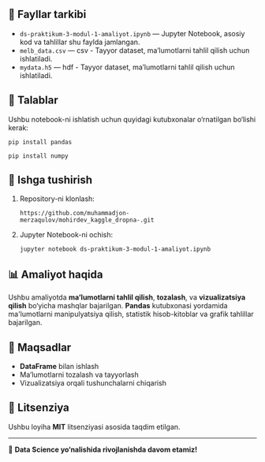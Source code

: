 <h2>📂 Fayllar tarkibi</h2>
<ul>
    <li><code>ds-praktikum-3-modul-1-amaliyot.ipynb</code> — Jupyter Notebook, asosiy kod va tahlillar shu faylda jamlangan.</li>
    <li><code>melb_data.csv</code> — csv - Tayyor dataset, ma’lumotlarni tahlil qilish uchun ishlatiladi.</li>
    <li><code>mydata.h5</code> — hdf - Tayyor dataset, ma’lumotlarni tahlil qilish uchun ishlatiladi.</li>
</ul>

<h2>📌 Talablar</h2>
<p>Ushbu notebook-ni ishlatish uchun quyidagi kutubxonalar o‘rnatilgan bo‘lishi kerak:</p>
<pre><code>pip install pandas</code></pre>
<pre><code>pip install numpy</code></pre>

<h2>🚀 Ishga tushirish</h2>
<ol>
    <li>Repository-ni klonlash:
        <pre><code>https://github.com/muhammadjon-merzaqulov/mohirdev_kaggle_dropna-.git</code></pre>
    </li>
    <li>Jupyter Notebook-ni ochish:
        <pre><code>jupyter notebook ds-praktikum-3-modul-1-amaliyot.ipynb</code></pre>
    </li>
</ol>

<h2>📊 Amaliyot haqida</h2>
<p>Ushbu amaliyotda <strong>ma’lumotlarni tahlil qilish</strong>, <strong>tozalash</strong>, va <strong>vizualizatsiya qilish</strong> bo‘yicha mashqlar bajarilgan. <strong>Pandas</strong> kutubxonasi yordamida ma'lumotlarni manipulyatsiya qilish, statistik hisob-kitoblar va grafik tahlillar bajarilgan.</p>

<h2>🎯 Maqsadlar</h2>
<ul>
    <li><strong>DataFrame</strong> bilan ishlash</li>
    <li>Ma’lumotlarni tozalash va tayyorlash</li>
    <li>Vizualizatsiya orqali tushunchalarni chiqarish</li>
</ul>

<h2>📜 Litsenziya</h2>
<p>Ushbu loyiha <strong>MIT</strong> litsenziyasi asosida taqdim etilgan.</p>

<hr>
<p>🚀 <strong>Data Science yo‘nalishida rivojlanishda davom etamiz!</strong></p>
